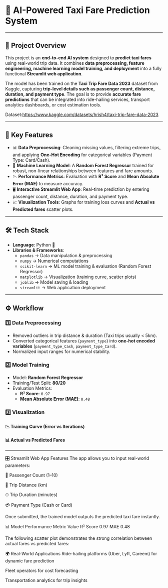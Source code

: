 # 🚖 AI-Powered Taxi Fare Prediction System

---

## 📌 Project Overview

This project is an **end-to-end AI system** designed to **predict taxi fares** using real-world trip data. It combines **data preprocessing, feature engineering, machine learning model training, and deployment** into a fully functional **Streamlit web application**.

The model has been trained on the **Taxi Trip Fare Data 2023** dataset from Kaggle, capturing **trip-level details such as passenger count, distance, duration, and payment type**. The goal is to provide **accurate fare predictions** that can be integrated into ride-hailing services, transport analytics dashboards, or cost estimation tools.

Dataset:https://www.kaggle.com/datasets/hrish4/taxi-trip-fare-data-2023

---

## 🔑 Key Features

- 📊 **Data Preprocessing**: Cleaning missing values, filtering extreme trips, and applying **One-Hot Encoding** for categorical variables (Payment Type: Card/Cash).
- 🤖 **Machine Learning Model**: A **Random Forest Regressor** trained for robust, non-linear relationships between features and fare amounts.
- 📉 **Performance Metrics**: Evaluation with **R² Score** and **Mean Absolute Error (MAE)** to measure accuracy.
- 🖥 **Interactive Streamlit Web App**: Real-time prediction by entering passenger count, distance, duration, and payment type.
- 📈 **Visualization Tools**: Graphs for training loss curves and **Actual vs Predicted fares** scatter plots.

---

## 🛠️ Tech Stack

- **Language**: Python 🐍
- **Libraries & Frameworks**:
  - `pandas` → Data manipulation & preprocessing
  - `numpy` → Numerical computations
  - `scikit-learn` → ML model training & evaluation (Random Forest Regressor)
  - `matplotlib` → Visualization (training curve, scatter plots)
  - `joblib` → Model saving & loading
  - `streamlit` → Web application deployment

---

## ⚙️ Workflow

### 1️⃣ Data Preprocessing

- Removed outliers in trip distance & duration (Taxi trips usually < 5km).
- Converted categorical features (`payment_type`) into **one-hot encoded variables** (`payment_type_Cash`, `payment_type_Card`).
- Normalized input ranges for numerical stability.

### 2️⃣ Model Training

- Model: **Random Forest Regressor**
- Training/Test Split: **80/20**
- Evaluation Metrics:
  - **R² Score**: `0.97`
  - **Mean Absolute Error (MAE)**: `0.48`

### 3️⃣ Visualization

#### 📉 Training Curve (Error vs Iterations)


#### 📊 Actual vs Predicted Fares


---

🎛️ Streamlit Web App Features
The app allows you to input real-world parameters:

🧑 Passenger Count (1–10)

📏 Trip Distance (km)

⏱ Trip Duration (minutes)

💳 Payment Type (Cash or Card)

Once submitted, the trained model outputs the predicted taxi fare instantly.

📊 Model Performance
Metric	Value
R² Score	0.97
MAE	0.48

The following scatter plot demonstrates the strong correlation between actual fares vs predicted fares:


🌍 Real-World Applications
Ride-hailing platforms (Uber, Lyft, Careem) for dynamic fare prediction

Fleet operators for cost forecasting

Transportation analytics for trip insights



